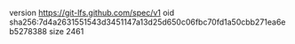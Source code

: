 version https://git-lfs.github.com/spec/v1
oid sha256:7d4a2631551543d3451147a13d25d650c06fbc70fd1a50cbb271ea6eb5278388
size 2461
